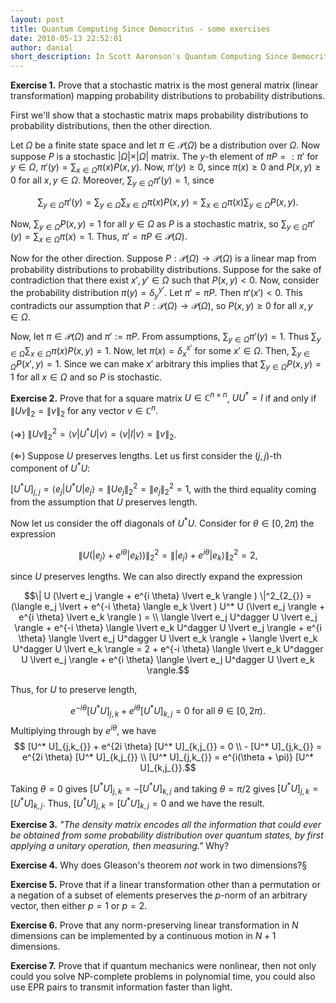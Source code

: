 ```yaml
---
layout: post
title: Quantum Computing Since Democritus - some exercises
date: 2018-05-13 22:52:01
author: danial
short_description: In Scott Aaronson's Quantum Computing Since Democritus Chapter 9, there are some interesting exercises for the reader on quantum mechanics. This post is my take.
---
```


<!-- Talk about QM as operating system of the universe, exercises are a cool way of illustrating this
 -->

**Exercise 1.** Prove that a stochastic matrix is the most general matrix (linear transformation) mapping probability distributions to probability distributions.

First we'll show that a stochastic matrix maps probability distributions to probability distributions, then the other direction.

Let $\Omega$ be a finite state space and let $\pi \in \mathcal{P}(\Omega)$ be a distribution over $\Omega$.
Now suppose $P$ is a stochastic $\lvert \Omega \lvert \times \lvert \Omega \lvert$ matrix. The $y$-th element of $\pi P =: \pi'$ for $y\in \Omega$, $\pi'(y) = \sum_{x \in \Omega} \pi(x) P(x,y)$. Now, $\pi'(y) \geq 0$, since $\pi(x) \geq 0$ and $P(x,y) \geq 0$ for all $x,y \in \Omega$. Moreover, $\sum_{y\in\Omega} \pi'(y) = 1$, since

$$\sum_{y\in\Omega} \pi'(y) = \sum_{y \in \Omega} \sum_{x \in \Omega} \pi(x) P(x,y) = \sum_{x \in \Omega} \pi(x) \sum_{y \in \Omega} P(x,y).$$

Now, $\sum_{y \in \Omega} P(x,y) = 1$ for all $y \in \Omega$ as $P$ is a stochastic matrix, so $\sum_{y\in\Omega} \pi'(y) = \sum_{x \in \Omega} \pi(x) = 1$. Thus, $\pi' = \pi P \in \mathcal{P}(\Omega)$.

Now for the other direction. Suppose $P : \mathcal{P}(\Omega) \to \mathcal{P}(\Omega)$ is a linear map from probability distributions to probability distributions. Suppose for the sake of contradiction that there exist $x',y' \in \Omega$ such that $P(x,y) < 0$. Now, consider the probability distribution $\pi(y) = \delta_{y}^{y'}$. Let $\pi' = \pi P$. Then $\pi'(x') < 0$. This contradicts our assumption that $P : \mathcal{P}(\Omega) \to \mathcal{P}(\Omega)$, so $P(x,y) \geq 0$ for all $x,y \in \Omega$.

Now, let $\pi \in \mathcal{P}(\Omega)$ and $\pi' := \pi P$. From assumptions, $\sum_{y\in\Omega} \pi'(y) = 1$. Thus $\sum_{y \in \Omega} \sum_{x \in \Omega} \pi(x) P(x,y) = 1$. Now, let $\pi(x) = \delta_{x}^{x'}$ for some $x' \in \Omega$. Then, $\sum_{y \in \Omega} P(x',y) = 1$. Since we can make $x'$ arbitrary this implies that $\sum_{y \in \Omega} P(x,y) = 1$ for all $x \in \Omega$ and so $P$ is stochastic.



**Exercise 2.** Prove that for a square matrix $U\in \mathbb{C}^{n \times n}$, $U U^* = I$ if and only if $\|U v \|_{2} = \|v\|_2$ for any vector $v \in \mathbb{C}^n_{}$.

$(\Rightarrow)$ $\|U v \|^2_{2} = \langle v \lvert U^* U \lvert v \rangle =  \langle v \lvert I \lvert v \rangle = \|v \|_{2_{}}$.

$(\Leftarrow)$ Suppose $U$ preserves lengths. Let us first consider the $(j,j)$-th component of $U^* U$:

$[U^* U]_{j,j_{}} = \langle e_j \lvert U^* U \lvert e_j \rangle = \| U e_j \|^2_{2_{}} = \| e_j \|^2_{2_{}} = 1,$
with the third equality coming from the assumption that $U$ preserves length.

Now let us consider the off diagonals of $U^* U$. Consider for $\theta \in [0, 2\pi)$ the expression

$$\| U (\lvert e_j \rangle + e^{i \theta} \lvert e_k \rangle ) \|^2_{2_{}} = \| \lvert e_j \rangle + e^{i \theta} \lvert e_k \rangle \|^2_{2_{}} = 2,$$

since $U$ preserves lengths. We can also directly expand the expression

$$\| U (\lvert e_j \rangle + e^{i \theta} \lvert e_k \rangle ) \|^2_{2_{}} = (\langle e_j \lvert + e^{-i \theta} \langle e_k \lvert ) U^* U (\lvert e_j \rangle + e^{i \theta} \lvert e_k \rangle ) = \\ \langle \lvert e_j U^dagger U \lvert e_j \rangle + e^{-i \theta} \langle \lvert e_k U^dagger U \lvert e_j \rangle + e^{i \theta} \langle \lvert e_j U^dagger U \lvert e_k \rangle + \langle \lvert e_k U^dagger U \lvert e_k \rangle = 2 + e^{-i \theta} \langle \lvert e_k U^dagger U \lvert e_j \rangle + e^{i \theta} \langle \lvert e_j U^dagger U \lvert e_k \rangle.$$

Thus, for $U$ to preserve length,

$$e^{-i \theta} [U^* U]_{j,k_{}} + e^{i \theta} [U^* U]_{k,j_{}} = 0 \text{  for all  } \theta \in [0, 2\pi).$$
Multiplying through by $e^{i \theta}$, we have
$$ [U^* U]_{j,k_{}} + e^{2i \theta} [U^* U]_{k,j_{}} = 0 \\ - [U^* U]_{j,k_{}} = e^{2i \theta} [U^* U]_{k,j_{}} \\ [U^* U]_{j,k_{}} = e^{i(\theta + \pi)} [U^* U]_{k,j_{}}.$$

Taking $\theta = 0$ gives $[U^* U]_{j,k_{}} = - [U^* U]_{k,j_{}}$ and taking $\theta = \pi /2$ gives $[U^* U]_{j,k_{}} = [U^* U]_{k,j_{}}$. Thus, $[U^* U]_{j,k_{}} = [U^* U]_{k,j_{}} = 0$ and we have the result.

**Exercise 3.** *"The density matrix encodes all the information that could ever be obtained from some probability distribution over quantum states, by first applying a unitary operation, then measuring."* Why?

**Exercise 4.** Why does Gleason's theorem *not* work in two dimensions?§

**Exercise 5.** Prove that if a linear transformation other than a permutation or a negation of a subset of elements preserves the $p$-norm of an arbitrary vector, then either $p=1$ or $p=2$.

**Exercise 6.** Prove that any norm-preserving linear transformation in $N$ dimensions can be implemented by a continuous motion in $N+1$ dimensions.

**Exercise 7.** Prove that if quantum mechanics were nonlinear, then not only could you solve $\mathsf{NP}$-complete problems in polynomial time, you could also use EPR pairs to transmit information faster than light.
